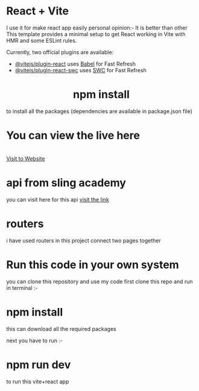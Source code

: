 # React + Vite

I use it for make react app easily personal opinion:- It is better than other
This template provides a minimal setup to get React working in Vite with HMR and some ESLint rules.

Currently, two official plugins are available:

- [@vitejs/plugin-react](https://github.com/vitejs/vite-plugin-react/blob/main/packages/plugin-react/README.md) uses [Babel](https://babeljs.io/) for Fast Refresh
- [@vitejs/plugin-react-swc](https://github.com/vitejs/vite-plugin-react-swc) uses [SWC](https://swc.rs/) for Fast Refresh

<h1 align="center">npm install</h1>

to install all the packages (dependencies are available in package.json file) 

# You can view the live here 
</br>
<a href="https://gallary-react-app.vercel.app/"> Visit to Website</a>

# api from sling academy


you can visit here for this api <a href= "https://www.slingacademy.com/article/sample-photos-free-fake-rest-api-for-practice/">visit the link</a>

#  routers 

i have used routers in this project connect two pages together 

# Run this code in your own system


you can clone this repository and use my code 
first clone this repo and run in terminal :-  <h1>npm install </h1>
this can download all the required packages

next you have to run :- <h1>npm run dev</h1>

to run this vite+react app 

